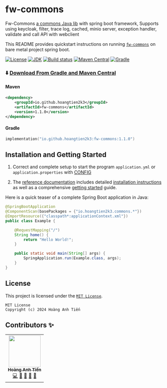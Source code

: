 # fw-commons

Fw-Commons [a commons Java lib]() with spring boot framework, Supports using keycloak, filter, trace log, cached, minio
server, exception handler, validate and call API with webclient

This README provides quickstart instructions on running [`fw-commons`]() on bare metal project spring boot.

[![License](https://img.shields.io/badge/license-MIT-green)](https://www.opensource.org/licenses/mit-license.php)
[![JDK](https://img.shields.io/badge/jdk-21-green.svg)](https://www.oracle.com/java/technologies/downloads/#java21)
[![Build status](https://github.com/ponfee/commons-core/workflows/build-with-maven/badge.svg)](https://github.com/hoangtien2k3/fw-commons/actions)
[![Maven Central](https://img.shields.io/badge/maven--central-1.1.0-orange.svg?style=plastic&logo=apachemaven)](https://central.sonatype.com/artifact/io.github.hoangtien2k3/fw-commons/1.1.0)
[![Gradle](https://img.shields.io/badge/gradle-1.1.0-orange.svg?style=plastic&logo=apachemaven)](https://central.sonatype.com/artifact/io.github.hoangtien2k3/fw-commons/1.1.0)

### ⬇️ [Download From Gradle and Maven Central](https://central.sonatype.com/artifact/cn.ponfee/commons-core/1.4)

#### Maven

```xml
<dependency>
    <groupId>io.github.hoangtien2k3</groupId>
    <artifactId>fw-commons</artifactId>
    <version>1.1.0</version>
</dependency>
```

#### Gradle

```kotlin
implementation("io.github.hoangtien2k3:fw-commons:1.1.0")
```

## Installation and Getting Started

1. Correct and complete setup to start the program `application.yml` or `application.properties`
   with [CONFIG](src/main/resources/application.yml)

2. The [reference documentation]() includes detailed [installation instructions]() as well as a
   comprehensive [getting started]() guide.

Here is a quick teaser of a complete Spring Boot application in Java:

```java
@SpringBootApplication
@ComponentScan(basePackages = {"io.hoangtien2k3.commons.*"})
@ImportResource({"classpath*:applicationContext.xml"})
public class Example {

    @RequestMapping("/")
    String home() {
        return "Hello World!";
    }

    public static void main(String[] args) {
        SpringApplication.run(Example.class, args);
    }
}
```

## License

This project is licensed under the [`MIT License`](LICENSE).

```text
MIT License
Copyright (c) 2024 Hoàng Anh Tiến
```

## Contributors ✨

<table>
  <tr>
    <td align="center"><a href="https://www.linkedin.com/in/hoangtien2k3/"><img src="https://avatars.githubusercontent.com/u/122768076?v=4?s=100" width="100px;" alt=""/><br /><sub><b>Hoàng Anh Tiến</b></sub></a><br /><a href="https://github.com/hoangtien2k3/news-app/commits?author=hoangtien2k3" title="Code">💻</a> <a href="#maintenance-hoangtien2k3" title="Maintenance">🚧</a> <a href="#ideas-hoangtien2k3" title="Ideas, Planning, & Feedback">🤔</a> <a href="#design-hoangtien2k3" title="Design">🎨</a> <a href="https://github.com/hoangtien2k3/news-app/issues?q=author%hoangtien2k3" title="Bug reports">🐛</a></td>
  </tr>
</table>
